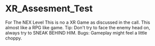 # XR_Assesment_Test
For The NEX Level
This is no a XR Game as discussed in the call.
This almost like a RPG like game.
Tip: Don't try to face the enemy head on, always try to SNEAK BEHIND HIM.
Bugs: Gameplay might feel a little choppy.

